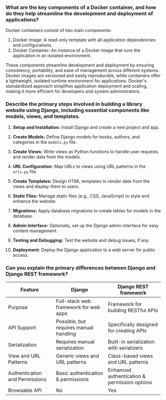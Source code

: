 ### What are the key components of a Docker container, and how do they help streamline the development and deployment of applications?

Docker containers consist of two main components:

1. Docker Image: A read-only template with all application dependencies and configurations.
2. Docker Container: An instance of a Docker image that runs the application in an isolated environment.

These components streamline development and deployment by ensuring consistency, portability, and ease of management across different systems. Docker images are versioned and easily reproducible, while containers offer a lightweight, isolated runtime environment for applications. Docker's standardized approach simplifies application deployment and scaling, making it more efficient for developers and system administrators.

### Describe the primary steps involved in building a library website using Django, including essential components like models, views, and templates.

1. **Setup and Installation:** Install Django and create a new project and app.

2. **Create Models:** Define Django models for books, authors, and categories in the `models.py` file.

3. **Create Views:** Write views as Python functions to handle user requests and render data from the models.

4. **URL Configuration:** Map URLs to views using URL patterns in the `urls.py` file.

5. **Create Templates:** Design HTML templates to render data from the views and display them to users.

6. **Static Files:** Manage static files (e.g., CSS, JavaScript) to style and enhance the website.

7. **Migrations:** Apply database migrations to create tables for models in the database.

8. **Admin Interface:** Optionally, set up the Django admin interface for easy content management.

9. **Testing and Debugging:** Test the website and debug issues, if any.

10. **Deployment:** Deploy the Django application to a web server for public access.



### Can you explain the primary differences between Django and Django REST framework?



| Feature                                | Django                                     | Django REST framework                        |
|----------------------------------------|--------------------------------------------|----------------------------------------------|
| Purpose                                | Full-stack web framework for web apps     | Framework for building RESTful APIs          |
| API Support                            | Possible, but requires manual handling    | Specifically designed for creating APIs      |
| Serialization                         | Requires manual serialization             | Built-in serialization with serializers     |
| View and URL Patterns              | Generic views and URL patterns            | Class-based views and URL patterns           |
| Authentication and Permissions | Basic authentication & permissions       | Enhanced authentication & permission options |
| Browsable API                         | No                                       | Yes                                          |

